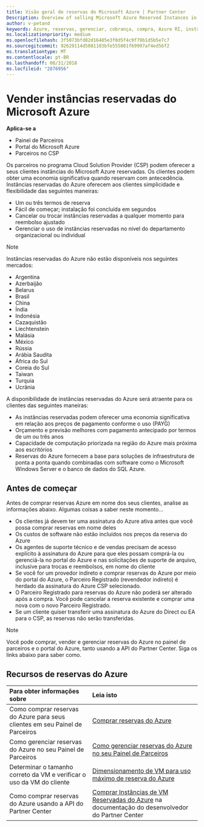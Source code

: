 ```yaml
---
title: Visão geral de reservas do Microsoft Azure | Partner Center
Description: Overview of selling Microsoft Azure Reserved Instances in CSP.
author: v-petand
keywords: Azure, reservas, gerenciar, cobrança, compra, Azure RI, instâncias reservadas do Azure
ms.localizationpriority: medium
ms.openlocfilehash: 3f5073bfd82d16485e3f0d5f4c9f79b1d5b5e7c7
ms.sourcegitcommit: 92629114d5081103bfe555081f69997af4ed56f2
ms.translationtype: MT
ms.contentlocale: pt-BR
ms.lasthandoff: 08/31/2018
ms.locfileid: "2876956"
---
```

# <a name="sell-microsoft-azure-reserved-instances"></a>Vender instâncias reservadas do Microsoft Azure 

**Aplica-se a**

-  Painel de Parceiros
-  Portal do Microsoft Azure
-  Parceiros no CSP

Os parceiros no programa Cloud Solution Provider (CSP) podem oferecer a seus clientes instâncias do Microsoft Azure reservadas. Os clientes podem obter uma economia significativa quando reservam com antecedência. Instâncias reservadas do Azure oferecem aos clientes simplicidade e flexibilidade das seguintes maneiras:

-   Um ou três termos de reserva 
-   Fácil de começar; instalação foi concluída em segundos 
-   Cancelar ou trocar instâncias reservadas a qualquer momento para reembolso ajustado 
-   Gerenciar o uso de instâncias reservadas no nível do departamento organizacional ou individual 

> [!NOTE]  
> Instâncias reservadas do Azure não estão disponíveis nos seguintes mercados:  
> * Argentina
> * Azerbaijão
> * Belarus
> * Brasil
> * China
> * Índia
> * Indonésia
> * Cazaquistão
> * Liechtenstein
> * Malásia
> * México
> * Rússia
> * Arábia Saudita
> * África do Sul
> * Coreia do Sul
> * Taiwan
> * Turquia
> * Ucrânia

A disponibilidade de instâncias reservadas do Azure será atraente para os clientes das seguintes maneiras:

-   As instâncias reservadas podem oferecer uma economia significativa em relação aos preços de pagamento conforme o uso (PAYG)
-   Orçamento e previsão melhores com pagamento antecipado por termos de um ou três anos 
-   Capacidade de computação priorizada na região do Azure mais próxima aos escritórios  
-   Reservas do Azure fornecem a base para soluções de infraestrutura de ponta a ponta quando combinadas com software como o Microsoft Windows Server e o banco de dados do SQL Azure.   

## <a name="before-you-begin"></a>Antes de começar

Antes de comprar reservas Azure em nome dos seus clientes, analise as informações abaixo. Algumas coisas a saber neste momento...

-   Os clientes já devem ter uma assinatura do Azure ativa antes que você possa comprar reservas em nome deles  
-   Os custos de software não estão incluídos nos preços da reserva do Azure 
-   Os agentes de suporte técnico e de vendas precisam de acesso explícito à assinatura do Azure para que eles possam comprá-la ou gerenciá-la no portal do Azure e nas solicitações de suporte de arquivo, inclusive para trocas e reembolsos, em nome do cliente  
-   Se você for um provedor indireto e comprar reservas do Azure por meio do portal do Azure, o Parceiro Registrado (revendedor indireto) é herdado da assinatura do Azure CSP selecionado. 
-   O Parceiro Registrado para reservas do Azure não poderá ser alterado após a compra. Você pode cancelar a reserva existente e comprar uma nova com o novo Parceiro Registrado. 
-   Se um cliente quiser transferir uma assinatura do Azure do Direct ou EA para o CSP, as reservas não serão transferidas. 

>[!NOTE]
> Você pode comprar, vender e gerenciar reservas do Azure no painel de parceiros e o portal do Azure, tanto usando a API do Partner Center. Siga os links abaixo para saber como. 

## <a name="azure-reservations-resources"></a>Recursos de reservas do Azure
|**Para obter informações sobre**   |**Leia isto**    |
|:-----------------------------|:-----------------|
|Como comprar reservas do Azure para seus clientes em seu Painel de Parceiros   |[Comprar reservas do Azure](azure-reservations-buying.md)
|Como gerenciar reservas do Azure no seu Painel de Parceiros | [Como gerenciar reservas do Azure no seu Painel de Parceiros](azure-reservations-manage.md)
|Determinar o tamanho correto da VM e verificar o uso da VM do cliente   |[Dimensionamento de VM para uso máximo de reserva do Azure](azure-usage.md)   |
|Como comprar reservas do Azure usando a API do Partner Center | [Comprar Instâncias de VM Reservadas do Azure](https://docs.microsoft.com/partner-center/develop/purchase-azure-reservations) na documentação do desenvolvedor do Partner Center

 


